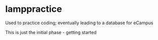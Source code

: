 # lamppractice
Used to practice coding; eventually leading to a database for eCampus

This is just the initial phase - getting started
